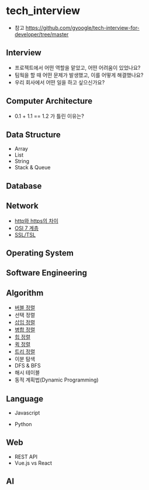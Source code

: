 # tech_interview

- 참고
https://github.com/gyoogle/tech-interview-for-developer/tree/master

## Interview  
- 프로젝트에서 어떤 역할을 맡았고, 어떤 어려움이 있었나요?
- 팀웍을 할 때 어떤 문제가 발생했고, 이를 어떻게 해결했나요?
- 우리 회사에서 어떤 일을 하고 싶으신가요?


## Computer Architecture
- 0.1 + 1.1 == 1.2 가 틀린 이유는?

## Data Structure
- Array
- List
- String
- Stack & Queue

## Database

## Network
- [http와 https의 차이](/Network/http_vs_https.md)
- [OSI 7 계층](/Network/OSI_7layer)
- [SSL/TSL](/Network/SSL_TSL.md)

## Operating System

## Software Engineering

## Algorithm
  - [버블 정렬](/Algorithm/bubble_sort.md)
  - 선택 정렬
  - [삽입 정렬](/Algorithm/Insertion_sort.md)
  - [병합 정렬](/Algorithm/merge_sort.md)
  - [힙 정렬](/Algorithm/heap_sort.ipynb)
  - [퀵 정렬](/Algorithm/quick_sort.md)
  - [트리 정렬](/Algorithm/tree_sort.md)
  - 이분 탐색
  - DFS & BFS
  - 해시 테이블
  - 동적 계획법(Dynamic Programming)


## Language
- Javascript

- Python

## Web
- REST API
- Vue.js vs React

## AI
  
